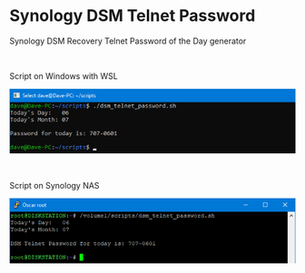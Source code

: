 # Synology DSM Telnet Password

Synology DSM Recovery Telnet Password of the Day generator

<br>

Script on Windows with WSL
<p align="left"><img src="images/windows.png"></p>

<br>

Script on Synology NAS
<p align="left"><img src="images/dsm.png"></p>
